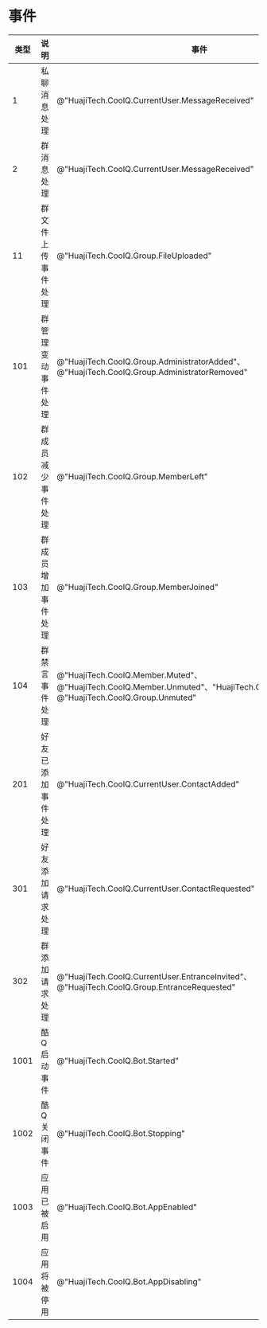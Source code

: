 # 事件

| 类型 | 说明 | 事件 |
| --- | --- | --- |
| 1 | 私聊消息处理 | @"HuajiTech.CoolQ.CurrentUser.MessageReceived" |
| 2 | 群消息处理 | @"HuajiTech.CoolQ.CurrentUser.MessageReceived" |
| 11 | 群文件上传事件处理 | @"HuajiTech.CoolQ.Group.FileUploaded" |
| 101 | 群管理变动事件处理 | @"HuajiTech.CoolQ.Group.AdministratorAdded"、@"HuajiTech.CoolQ.Group.AdministratorRemoved" |
| 102 | 群成员减少事件处理 | @"HuajiTech.CoolQ.Group.MemberLeft" |
| 103 | 群成员增加事件处理 | @"HuajiTech.CoolQ.Group.MemberJoined" |
| 104 | 群禁言事件处理 | @"HuajiTech.CoolQ.Member.Muted"、@"HuajiTech.CoolQ.Member.Unmuted"、"HuajiTech.CoolQ.Group.Muted"、@"HuajiTech.CoolQ.Group.Unmuted" |
| 201 | 好友已添加事件处理 | @"HuajiTech.CoolQ.CurrentUser.ContactAdded" |
| 301 | 好友添加请求处理 | @"HuajiTech.CoolQ.CurrentUser.ContactRequested" |
| 302 | 群添加请求处理 | @"HuajiTech.CoolQ.CurrentUser.EntranceInvited"、@"HuajiTech.CoolQ.Group.EntranceRequested" |
| 1001 | 酷Q启动事件 | @"HuajiTech.CoolQ.Bot.Started" |
| 1002 | 酷Q关闭事件 | @"HuajiTech.CoolQ.Bot.Stopping" |
| 1003 | 应用已被启用 | @"HuajiTech.CoolQ.Bot.AppEnabled" |
| 1004 | 应用将被停用 | @"HuajiTech.CoolQ.Bot.AppDisabling" |
